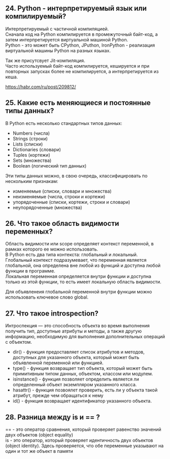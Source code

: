 ## 24. Python - интерпретируемый язык или компилируемый?  
Интерпретируемый с частичной компиляцией.  
Сначала код на Python компилируется в промежуточный байт-код, а затем интерпретируется виртуальной машиной Python.  
Python - это может быть CPython, JPuthon, IronPython - реализация виртуальной машины Python на разных языках.  

Так же присутсвует Jit-компиляция.  
Часто используемый байт-код компилируется, кешируется и при повторных запусках более не компилируется, а интерпретируется из кеша.  

https://habr.com/ru/post/209812/

## 25. Какие есть меняющиеся и постоянные типы данных?
В Python есть несколько стандартных типов данных:
- Numbers (числа)
- Strings (строки)
- Lists (списки)
- Dictionaries (словари)
- Tuples (кортежи)
- Sets (множества)
- Boolean (логический тип данных)

Эти типы данных можно, в свою очередь, классифицировать по нескольким признакам:
- изменяемые (списки, словари и множества)
- неизменяемые (числа, строки и кортежи)
- упорядоченные (списки, кортежи, строки и словари)
- неупорядоченные (множества)

## 26. Что такое область видимости переменных?
Область видимости или scope определяет контекст переменной, в рамках которого ее можно использовать.  
В Python есть два типа контекста: глобальный и локальный.  
Глобальный контекст подразумевает, что переменная является глобальной, она определена вне любой из функций и доступна любой функции в программе.  
Локальная переменная определяется внутри функции и доступна только из этой функции, то есть имеет локальную область видимости.

Для объявленеия глобальной переменной внутри функции можно использовать ключевое слово global.  

## 27. Что такое introspection?
Интроспекция — это способность объекта во время выполнения получить тип, доступные атрибуты и методы, а также другую информацию, необходимую для выполнения дополнительных операций с объектом.  
- dir() - функция предоставляет список атрибутов и методов, доступных для указанного объекта, который может быть объявленной переменной или функцией.  
- type() - функция возвращает тип объекта, который может быть примитивным типом данных, объектом, классом или модулем.  
- isinstance() - функция позволяет определить является ли определенный объект экземпляром указанного класса.
- hasattr() - функция позвоялет проверить, есть ли у объекта такой атрибут, прежде чем обращаться к нему
- id() - функция возвращает идентификатор указанного объекта.

## 28. Разница между is и == ?
== - это оператор сравнения, который проверяет равенство значений двух объектов (object equality)  
is - это оператор, который проверяет идентичность двух объектов (object identity). Здесь проверяется, что обе переменные указывают на один и тот же объект в памяти
